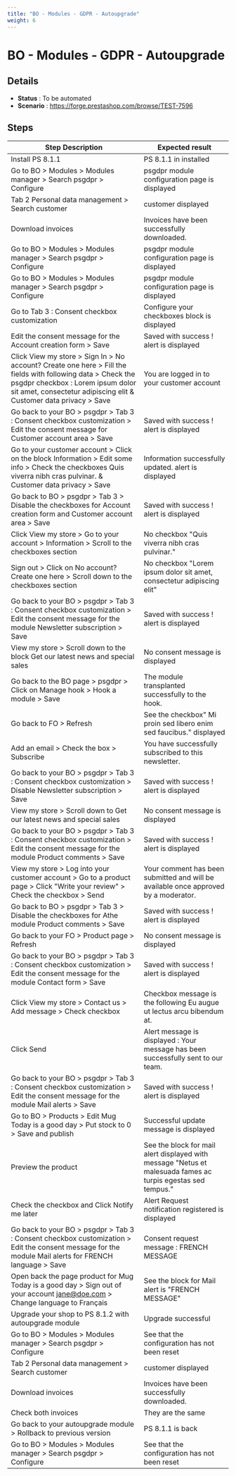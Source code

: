 ```yaml
---
title: "BO - Modules - GDPR - Autoupgrade"
weight: 6
---
```


# BO - Modules - GDPR - Autoupgrade
## Details
* **Status** : To be automated
* **Scenario** : https://forge.prestashop.com/browse/TEST-7596

## Steps
| Step Description | Expected result |
| ----- | ----- |
| Install PS 8.1.1 | PS 8.1.1 in installed |
| Go to BO > Modules > Modules manager > Search psgdpr > Configure | psgdpr module configuration page is displayed |
| Tab 2 Personal data management > Search customer | customer displayed |
| Download invoices | Invoices have been successfully downloaded. |
| Go to BO > Modules > Modules manager > Search psgdpr > Configure | psgdpr module configuration page is displayed |
| Go to BO > Modules > Modules manager > Search psgdpr > Configure | psgdpr module configuration page is displayed |
| Go to Tab 3 : Consent checkbox customization | Configure your checkboxes block is displayed |
| Edit the consent message for the Account creation form > Save | Saved with success ! alert is displayed |
| Click View my store > Sign In > No account? Create one here > Fill the fields with following data > Check the psgdpr checkbox : Lorem ipsum dolor sit amet, consectetur adipiscing elit & Customer data privacy > Save | You are logged in to your customer account |
| Go back to your BO > psgdpr > Tab 3 : Consent checkbox customization > Edit the consent message for Customer account area > Save | Saved with success ! alert is displayed |
| Go to your customer account > Click on the block Information > Edit some info > Check the checkboxes Quis viverra nibh cras pulvinar. & Customer data privacy > Save | Information successfully updated. alert is displayed |
| Go back to BO > psgdpr > Tab 3 > Disable the checkboxes for Account creation form and Customer account area > Save | Saved with success ! alert is displayed |
| Click View my store > Go to your account > Information > Scroll to the checkboxes section | No checkbox "Quis viverra nibh cras pulvinar." |
| Sign out > Click on No account? Create one here > Scroll down to the checkboxes section | No checkbox "Lorem ipsum dolor sit amet, consectetur adipiscing elit" |
| Go back to your BO > psgdpr > Tab 3 : Consent checkbox customization > Edit the consent message for the module Newsletter subscription > Save | Saved with success ! alert is displayed |
| View my store > Scroll down to the block Get our latest news and special sales | No consent message is displayed |
| Go back to the BO page > psgdpr > Click on Manage hook > Hook a module > Save | The module transplanted successfully to the hook. |
| Go back to FO > Refresh | See the checkbox" Mi proin sed libero enim sed faucibus." displayed |
| Add an email > Check the box > Subscribe | You have successfully subscribed to this newsletter. |
| Go back to your BO > psgdpr > Tab 3 : Consent checkbox customization > Disable Newsletter subscription > Save | Saved with success ! alert is displayed |
| View my store > Scroll down to Get our latest news and special sales | No consent message is displayed |
| Go back to your BO > psgdpr > Tab 3 : Consent checkbox customization > Edit the consent message for the module Product comments > Save | Saved with success ! alert is displayed |
| View my store > Log into your customer account > Go to a product page > Click "Write your review" > Check the checkbox > Send | Your comment has been submitted and will be available once approved by a moderator. |
| Go back to BO > psgdpr > Tab 3 > Disable the checkboxes for Athe module Product comments > Save | Saved with success ! alert is displayed |
| Go back to your FO > Product page > Refresh | No consent message is displayed |
| Go back to your BO > psgdpr > Tab 3 : Consent checkbox customization > Edit the consent message for the module Contact form > Save | Saved with success ! alert is displayed |
| Click View my store > Contact us > Add message > Check checkbox | Checkbox message is the following Eu augue ut lectus arcu bibendum at. |
| Click Send | Alert message is displayed : Your message has been successfully sent to our team. |
| Go back to your BO > psgdpr > Tab 3 : Consent checkbox customization > Edit the consent message for the module Mail alerts > Save | Saved with success ! alert is displayed |
| Go to BO > Products > Edit Mug Today is a good day > Put stock to 0 > Save and publish | Successful update message is displayed |
| Preview the product | See the block for mail alert displayed with message "Netus et malesuada fames ac turpis egestas sed tempus." |
| Check the checkbox and Click Notify me later | Alert Request notification registered is displayed |
| Go back to your BO > psgdpr > Tab 3 : Consent checkbox customization > Edit the consent message for the module Mail alerts for FRENCH language > Save | Consent request message : FRENCH MESSAGE |
| Open back the page product for Mug Today is a good day > Sign out of your account jane@doe.com > Change language to Français | See the block for Mail alert is "FRENCH MESSAGE" |
| Upgrade your shop to PS 8.1.2 with autoupgrade module | Upgrade successful |
| Go to BO > Modules > Modules manager > Search psgdpr > Configure | See that the configuration has not been reset |
| Tab 2 Personal data management > Search customer | customer displayed |
| Download invoices | Invoices have been successfully downloaded. |
| Check both invoices | They are the same |
| Go back to your autoupgrade module > Rollback to previous version | PS 8.1.1 is back |
| Go to BO > Modules > Modules manager > Search psgdpr > Configure | See that the configuration has not been reset |
